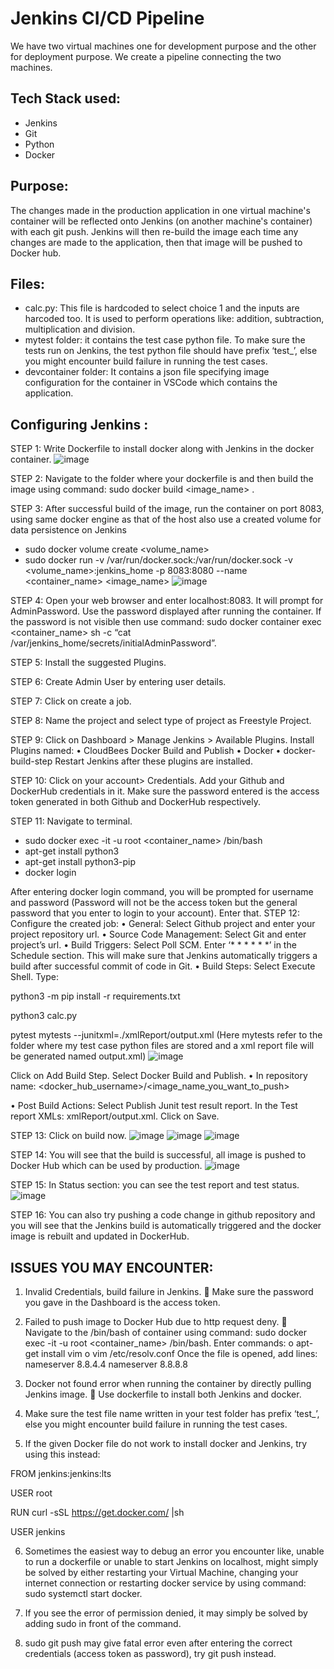 # Jenkins CI/CD Pipeline

We have two virtual machines one for development purpose and the other for deployment purpose. We create a pipeline connecting the two machines.

## Tech Stack used:
- Jenkins
- Git
- Python
- Docker

## Purpose:
The changes made in the production application in one virtual machine's container will be reflected onto Jenkins (on another machine's container) with each git push. Jenkins will then re-build the image each time any changes are made to the application, then that image will be pushed to Docker hub.

## Files:
- calc.py: This file is hardcoded to select choice 1 and the inputs are harcoded too. It is used to perform operations like: addition, subtraction, multiplication and division.
- mytest folder: it contains the test case python file. To make sure the tests run on Jenkins, the test python file should have prefix ‘test_’, else you might encounter build failure in running the test cases.
- devcontainer folder: It contains a json file specifying image configuration for the container in VSCode which contains the application.

## Configuring Jenkins :
STEP 1: Write Dockerfile to install docker along with Jenkins in the docker container.
 ![image](https://user-images.githubusercontent.com/107244393/235337523-acba790e-70f3-4c8b-8691-26a3cebe9a55.png)

STEP 2: Navigate to the folder where your dockerfile is and then build the image using command: sudo docker build <image_name> .
 
STEP 3: After successful build of the image, run the container on port 8083, using same docker engine as that of the host also use a created volume for data persistence on Jenkins
-	sudo docker volume create <volume_name>
-	sudo docker run -v /var/run/docker.sock:/var/run/docker.sock -v <volume_name>:jenkins_home -p 8083:8080 --name <container_name> <image_name>
![image](https://user-images.githubusercontent.com/107244393/235337545-5bff5afe-bedf-4a70-9ffe-e6892a82e52a.png)

 
STEP 4: Open your web browser and enter localhost:8083. It will prompt for AdminPassword. Use the password displayed after running the container. If the password is not visible then use command: sudo docker container exec <container_name> sh -c “cat /var/jenkins_home/secrets/initialAdminPassword”.
 
STEP 5: Install the suggested Plugins.
 
STEP 6: Create Admin User by entering user details.
 
STEP 7: Click on create a job.
 
STEP 8: Name the project and select type of project as Freestyle Project.
 
STEP 9: Click on Dashboard > Manage Jenkins > Available Plugins. Install Plugins named:
•	CloudBees Docker Build and Publish
•	Docker 
•	docker-build-step
Restart Jenkins after these plugins are installed.
 
STEP 10: Click on your account> Credentials. Add your Github and DockerHub credentials in it. Make sure the password entered is the access token generated in both Github and DockerHub respectively.

STEP 11: Navigate to terminal. 
-	sudo docker exec -it -u root <container_name> /bin/bash
-	apt-get install python3
-	apt-get install python3-pip
-	docker login

 
After entering docker login command, you will be prompted for username and password (Password will not be the access token but the general password that you enter to login to your account). Enter that.
STEP 12: Configure the created job:
•	General: Select Github project and enter your project repository url.
•	Source Code Management: Select Git and enter project’s url.
•	Build Triggers: Select Poll SCM. Enter ‘* * * * * *’ in the Schedule section. This will make sure that Jenkins automatically triggers a build after successful commit of code in Git.
•	Build Steps: Select Execute Shell. Type:

python3 -m pip install -r requirements.txt

python3 calc.py

pytest mytests --junitxml=./xmlReport/output.xml
(Here mytests refer to the folder where my test case python files are stored and a xml report file will be generated named output.xml)
![image](https://user-images.githubusercontent.com/107244393/235337592-916f8b70-9922-47c2-b3e0-c25c02b63e07.png)

 
Click on Add Build Step. Select Docker Build and Publish.
•	In repository name: <docker_hub_username>/<image_name_you_want_to_push>

•	Post Build Actions: Select Publish Junit test result report. In the Test report XMLs: xmlReport/output.xml.
Click on Save.

STEP 13: Click on build now.
![image](https://user-images.githubusercontent.com/107244393/235337609-aaf72771-dd48-4d2f-8004-c64bb957ca20.png)
![image](https://user-images.githubusercontent.com/107244393/235337611-2ad8a872-7469-45a6-98c9-83bc36f28e26.png)
![image](https://user-images.githubusercontent.com/107244393/235337617-8e119753-4dff-4a16-a9ba-d05cb6e407d4.png)

  
STEP 14: You will see that the build is successful, all image is pushed to Docker Hub which can be used by production.
![image](https://user-images.githubusercontent.com/107244393/235337620-8e59020a-371b-45fa-aa7e-82f5534e1553.png)

STEP 15: In Status section: you can see the test report and test status.
 ![image](https://user-images.githubusercontent.com/107244393/235337623-ebb1350d-89ce-48c7-8a49-41008d0fc806.png)

STEP 16: You can also try pushing a code change in github repository and you will see that the Jenkins build is automatically triggered and the docker image is rebuilt and updated in DockerHub.

## ISSUES YOU MAY ENCOUNTER:
1.	Invalid Credentials, build failure in Jenkins.
	Make sure the password you gave in the Dashboard is the access token.

2.	Failed to push image to Docker Hub due to http request deny.
	Navigate to the /bin/bash of container using command: sudo docker exec -it -u root <container_name> /bin/bash. 
Enter commands:
o	apt-get install vim
o	vim /etc/resolv.conf
Once the file is opened, add lines:
nameserver 8.8.4.4
nameserver 8.8.8.8

3.	Docker not found error when running the container by directly pulling Jenkins image.
	Use dockerfile to install both Jenkins and docker.

4.	Make sure the test file name written in your test folder has prefix ‘test_’, else you might encounter build failure in running the test cases.

5.	If the given Docker file do not work to install docker and Jenkins, try using this instead:

FROM jenkins:jenkins:lts

USER root

RUN curl -sSL https://get.docker.com/ |sh

USER jenkins

6.	Sometimes the easiest way to debug an error you encounter like, unable to run a dockerfile or unable to start Jenkins on localhost, might simply be solved by either restarting your Virtual Machine, changing your internet connection or restarting docker service by using command: sudo systemctl start docker.

7.	If you see the error of permission denied, it may simply be solved by adding sudo in front of the command.

8.	sudo git push may give fatal error even after entering the correct credentials (access token as password), try git push instead.






